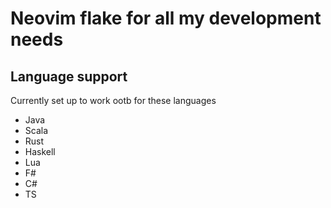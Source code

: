 # Neovim flake for all my development needs
## Language support
   Currently set up to work ootb for these languages
   - Java
   - Scala
   - Rust
   - Haskell
   - Lua
   - F#
   - C#
   - TS

